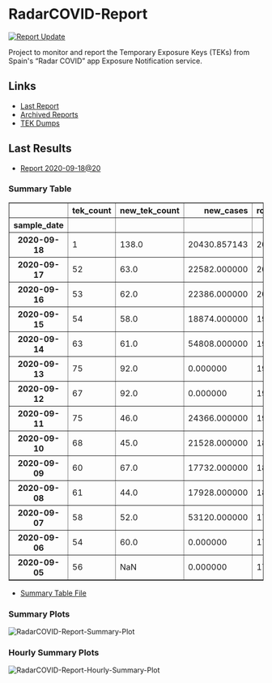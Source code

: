 # RadarCOVID-Report

[![Report Update](https://github.com/pvieito/RadarCOVID-Report/workflows/Report%20Update/badge.svg?event=schedule)](https://github.com/pvieito/RadarCOVID-Report/blob/master/RadarCOVID-Report.ipynb)

Project to monitor and report the Temporary Exposure Keys (TEKs) from Spain's “Radar COVID” app Exposure Notification service.

## Links

- [Last Report](https://github.com/pvieito/RadarCOVID-Report/blob/master/Notebooks/RadarCOVID-Report/Current/RadarCOVID-Report.ipynb) 
- [Archived Reports](https://github.com/pvieito/RadarCOVID-Report/tree/master/Notebooks/RadarCOVID-Report)
- [TEK Dumps](https://github.com/pvieito/RadarCOVID-Report/tree/master/Data/TEKs)

## Last Results

- [Report 2020-09-18@20](https://github.com/pvieito/RadarCOVID-Report/blob/master/Notebooks/RadarCOVID-Report/Hourly/RadarCOVID-Report-2020-09-18@20.ipynb)

### Summary Table

<table border="1" class="dataframe">
  <thead>
    <tr style="text-align: right;">
      <th></th>
      <th>tek_count</th>
      <th>new_tek_count</th>
      <th>new_cases</th>
      <th>rolling_mean_new_cases</th>
      <th>tek_count_per_new_case</th>
      <th>new_tek_count_per_new_case</th>
      <th>new_tek_devices</th>
      <th>new_tek_devices_per_new_case</th>
      <th>new_tek_count_per_new_tek_device</th>
    </tr>
    <tr>
      <th>sample_date</th>
      <th></th>
      <th></th>
      <th></th>
      <th></th>
      <th></th>
      <th></th>
      <th></th>
      <th></th>
      <th></th>
    </tr>
  </thead>
  <tbody>
    <tr>
      <th>2020-09-18</th>
      <td>1</td>
      <td>138.0</td>
      <td>20430.857143</td>
      <td>20430.857143</td>
      <td>0.000049</td>
      <td>0.006754</td>
      <td>52</td>
      <td>0.002545</td>
      <td>2.653846</td>
    </tr>
    <tr>
      <th>2020-09-17</th>
      <td>52</td>
      <td>63.0</td>
      <td>22582.000000</td>
      <td>20430.857143</td>
      <td>0.002545</td>
      <td>0.003084</td>
      <td>29</td>
      <td>0.001419</td>
      <td>2.172414</td>
    </tr>
    <tr>
      <th>2020-09-16</th>
      <td>53</td>
      <td>62.0</td>
      <td>22386.000000</td>
      <td>20280.285714</td>
      <td>0.002613</td>
      <td>0.003057</td>
      <td>23</td>
      <td>0.001134</td>
      <td>2.695652</td>
    </tr>
    <tr>
      <th>2020-09-15</th>
      <td>54</td>
      <td>58.0</td>
      <td>18874.000000</td>
      <td>19615.428571</td>
      <td>0.002753</td>
      <td>0.002957</td>
      <td>23</td>
      <td>0.001173</td>
      <td>2.521739</td>
    </tr>
    <tr>
      <th>2020-09-14</th>
      <td>63</td>
      <td>61.0</td>
      <td>54808.000000</td>
      <td>19480.285714</td>
      <td>0.003234</td>
      <td>0.003131</td>
      <td>28</td>
      <td>0.001437</td>
      <td>2.178571</td>
    </tr>
    <tr>
      <th>2020-09-13</th>
      <td>75</td>
      <td>92.0</td>
      <td>0.000000</td>
      <td>19239.142857</td>
      <td>0.003898</td>
      <td>0.004782</td>
      <td>32</td>
      <td>0.001663</td>
      <td>2.875000</td>
    </tr>
    <tr>
      <th>2020-09-12</th>
      <td>67</td>
      <td>92.0</td>
      <td>0.000000</td>
      <td>19239.142857</td>
      <td>0.003482</td>
      <td>0.004782</td>
      <td>33</td>
      <td>0.001715</td>
      <td>2.787879</td>
    </tr>
    <tr>
      <th>2020-09-11</th>
      <td>75</td>
      <td>46.0</td>
      <td>24366.000000</td>
      <td>19239.142857</td>
      <td>0.003898</td>
      <td>0.002391</td>
      <td>19</td>
      <td>0.000988</td>
      <td>2.421053</td>
    </tr>
    <tr>
      <th>2020-09-10</th>
      <td>68</td>
      <td>45.0</td>
      <td>21528.000000</td>
      <td>18751.428571</td>
      <td>0.003626</td>
      <td>0.002400</td>
      <td>15</td>
      <td>0.000800</td>
      <td>3.000000</td>
    </tr>
    <tr>
      <th>2020-09-09</th>
      <td>60</td>
      <td>67.0</td>
      <td>17732.000000</td>
      <td>18235.714286</td>
      <td>0.003290</td>
      <td>0.003674</td>
      <td>21</td>
      <td>0.001152</td>
      <td>3.190476</td>
    </tr>
    <tr>
      <th>2020-09-08</th>
      <td>61</td>
      <td>44.0</td>
      <td>17928.000000</td>
      <td>18154.285714</td>
      <td>0.003360</td>
      <td>0.002424</td>
      <td>18</td>
      <td>0.000992</td>
      <td>2.444444</td>
    </tr>
    <tr>
      <th>2020-09-07</th>
      <td>58</td>
      <td>52.0</td>
      <td>53120.000000</td>
      <td>17911.714286</td>
      <td>0.003238</td>
      <td>0.002903</td>
      <td>22</td>
      <td>0.001228</td>
      <td>2.363636</td>
    </tr>
    <tr>
      <th>2020-09-06</th>
      <td>54</td>
      <td>60.0</td>
      <td>0.000000</td>
      <td>17058.000000</td>
      <td>0.003166</td>
      <td>0.003517</td>
      <td>24</td>
      <td>0.001407</td>
      <td>2.500000</td>
    </tr>
    <tr>
      <th>2020-09-05</th>
      <td>56</td>
      <td>NaN</td>
      <td>0.000000</td>
      <td>17058.000000</td>
      <td>0.003283</td>
      <td>NaN</td>
      <td>17</td>
      <td>0.000997</td>
      <td>NaN</td>
    </tr>
  </tbody>
</table>

- [Summary Table File](https://github.com/pvieito/RadarCOVID-Report/blob/master/Data/Resources/Current/RadarCOVID-Report-Summary-Table.csv)

### Summary Plots

![RadarCOVID-Report-Summary-Plot](https://github.com/pvieito/RadarCOVID-Report/raw/master/Data/Resources/Current/RadarCOVID-Report-Summary-Plots.png)

### Hourly Summary Plots

![RadarCOVID-Report-Hourly-Summary-Plot](https://github.com/pvieito/RadarCOVID-Report/raw/master/Data/Resources/Current/RadarCOVID-Report-Hourly-Summary-Plots.png)
